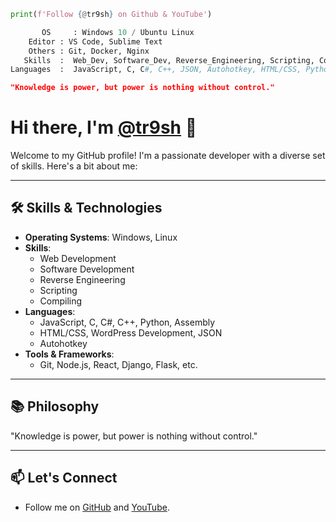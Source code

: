 ```python
print(f'Follow {@tr9sh} on Github & YouTube')
```

```python
       OS     : Windows 10 / Ubuntu Linux
	Editor : VS Code, Sublime Text
	Others : Git, Docker, Nginx
   Skills  :  Web_Dev, Software_Dev, Reverse_Engineering, Scripting, Compiling
Languages  :  JavaScript, C, C#, C++, JSON, Autohotkey, HTML/CSS, Python, Assembly, Wordpress Development
```

```json
"Knowledge is power, but power is nothing without control."
```
# Hi there, I'm [@tr9sh](https://github.com/tr9sh) 👋

Welcome to my GitHub profile! I'm a passionate developer with a diverse set of skills. Here's a bit about me:

---

## 🛠️ Skills & Technologies

- **Operating Systems**: Windows, Linux
- **Skills**: 
  - Web Development
  - Software Development
  - Reverse Engineering
  - Scripting
  - Compiling
- **Languages**: 
  - JavaScript, C, C#, C++, Python, Assembly
  - HTML/CSS, WordPress Development, JSON
  - Autohotkey
- **Tools & Frameworks**:
  - Git, Node.js, React, Django, Flask, etc.

---

## 📚 Philosophy

"Knowledge is power, but power is nothing without control."

---

## 📫 Let's Connect

- Follow me on [GitHub](https://github.com/tr9sh) and [YouTube](https://www.youtube.com/channel/UCX...).
